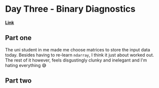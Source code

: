 # Day Three - Binary Diagnostics

[**Link**](https://adventofcode.com/2021/day/3)

## Part one

The uni student in me made me choose matrices to store the input data today.
Besides having to re-learn `ndarray`, I think it just about worked out.
The rest of it however, feels disgustingly clunky and inelegant and I'm hating everything 😅

## Part two
